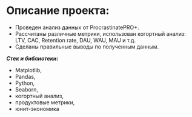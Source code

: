 # Описание проекта: 

- Проведен анализ данных от ProcrastinatePRO+.
- Рассчитаны различные метрики, использован когортный анализ: LTV, CAC, Retention rate, DAU, WAU, MAU и т.д.
- Сделаны правильные выводы по полученным данным.

***Стек и библиотеки:***
- Matplotlib,
- Pandas,
- Python,
- Seaborn,
- когортный анализ,
- продуктовые метрики,
- юнит-экономика


